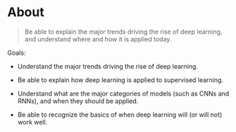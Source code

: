 # About

> Be able to explain the major trends driving the rise of deep learning, and understand where and how it is applied today.

Goals:

- Understand the major trends driving the rise of deep learning.

- Be able to explain how deep learning is applied to supervised learning.

- Understand what are the major categories of models (such as CNNs and RNNs), and when they should be applied.

- Be able to recognize the basics of when deep learning will (or will not) work well.